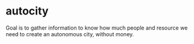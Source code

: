# autocity
Goal is to gather information to know how much people and resource we need to create an autonomous city, without money.

